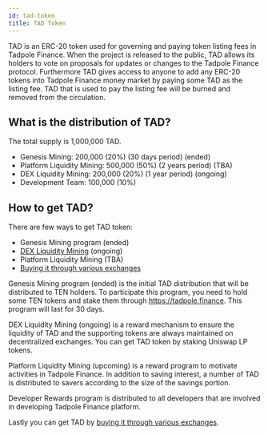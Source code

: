 ```yaml
---
id: tad-token
title: TAD Token
---
```


TAD is an ERC-20 token used for governing and paying token listing fees in Tadpole Finance. When the project is released to the public, TAD allows its holders to vote on proposals for updates or changes to the Tadpole Finance protocol. Furthermore TAD gives access to anyone to add any ERC-20 tokens into Tadpole Finance money market by paying some TAD as the listing fee. TAD that is used to pay the listing fee will be burned and removed from the circulation.

## What is the distribution of TAD?

The total supply is 1,000,000 TAD.

* Genesis Mining: 200,000 (20%) (30 days period) (ended)
* Platform Liquidity Mining: 500,000 (50%) (2 years period) (TBA)
* DEX Liquidity Mining: 200,000 (20%) (1 year period) (ongoing)
* Development Team: 100,000 (10%)


## How to get TAD?

There are few ways to get TAD token:
* Genesis Mining program (ended)
* [DEX Liquidity Mining](staking) (ongoing)
* Platform Liquidity Mining (TBA)
* [Buying it through various exchanges](exchanges)

Genesis Mining program (ended) is the initial TAD distribution that will be distributed to TEN holders. To participate this program, you need to hold some TEN tokens and stake them through https://tadpole.finance. This program will last for 30 days.

DEX Liquidity Mining (ongoing) is a reward mechanism to ensure the liquidity of TAD and the supporting tokens are always maintained on decentralized exchanges. You can get TAD token by staking Uniswap LP tokens.

Platform Liquidity Mining (upcoming) is a reward program to motivate activities in Tadpole Finance. In addition to saving interest, a number of TAD is distributed to savers according to the size of the savings portion.

Developer Rewards program is distributed to all developers that are involved in developing Tadpole Finance platform.

Lastly you can get TAD by [buying it through various exchanges](exchanges).
